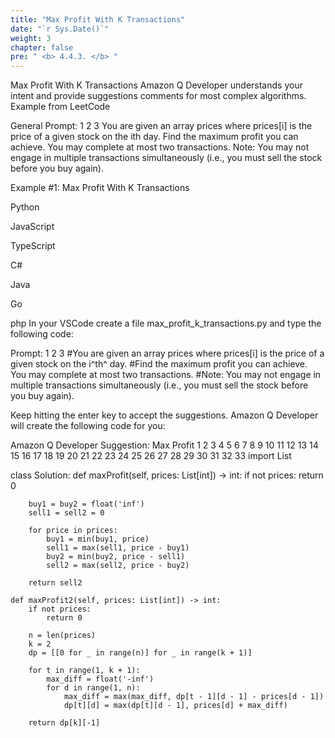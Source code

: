 ```yaml
---
title: "Max Profit With K Transactions"
date: "`r Sys.Date()`"
weight: 3
chapter: false
pre: " <b> 4.4.3. </b> "
---
```


Max Profit With K Transactions
Amazon Q Developer understands your intent and provide suggestions comments for most complex algorithms. Example from LeetCode 

General Prompt:
1
2
3
You are given an array prices where prices[i] is the price of a given stock on the ith day.
Find the maximum profit you can achieve. You may complete at most two transactions.
Note: You may not engage in multiple transactions simultaneously (i.e., you must sell the stock before you buy again).

Example #1:
Max Profit With K Transactions

Python

JavaScript

TypeScript

C#

Java

Go

php
In your VSCode create a file max_profit_k_transactions.py and type the following code:

Prompt:
1
2
3
#You are given an array prices where prices[i] is the price of a given stock on the i^th^ day.
#Find the maximum profit you can achieve. You may complete at most two transactions.
#Note: You may not engage in multiple transactions simultaneously (i.e., you must sell the stock before you buy again).

Keep hitting the enter key to accept the suggestions. Amazon Q Developer will create the following code for you:

Amazon Q Developer Suggestion:
Max Profit
1
2
3
4
5
6
7
8
9
10
11
12
13
14
15
16
17
18
19
20
21
22
23
24
25
26
27
28
29
30
31
32
33
import List

class Solution: 
    def maxProfit(self, prices: List[int]) -> int: 
    if not prices:
        return 0

        buy1 = buy2 = float('inf')
        sell1 = sell2 = 0

        for price in prices:
            buy1 = min(buy1, price)
            sell1 = max(sell1, price - buy1)
            buy2 = min(buy2, price - sell1)
            sell2 = max(sell2, price - buy2)

        return sell2

    def maxProfit2(self, prices: List[int]) -> int:
        if not prices:
            return 0

        n = len(prices)
        k = 2
        dp = [[0 for _ in range(n)] for _ in range(k + 1)]

        for t in range(1, k + 1):
            max_diff = float('-inf')
            for d in range(1, n):
                max_diff = max(max_diff, dp[t - 1][d - 1] - prices[d - 1])
                dp[t][d] = max(dp[t][d - 1], prices[d] + max_diff)

        return dp[k][-1]